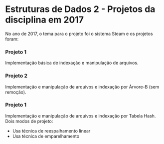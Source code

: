 # Estruturas de Dados 2 - Projetos da disciplina em 2017

No ano de 2017, o tema para o projeto foi o sistema Steam e os projetos foram:

### Projeto 1
  Implementação básica de indexação e manipulação de arquivos.

### Projeto 2
  Implementação e manipulação de arquivos e indexação por Árvore-B (sem remoção).
  
### Projeto 1
  Implementação e manipulação de arquivos e indexação por Tabela Hash.
  Dois modos de projeto:
  - Usa técnica de reespalhamento linear
  - Usa técnica de emparelhamento
